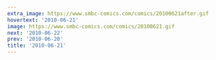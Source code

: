 ```yaml
---
extra_image: https://www.smbc-comics.com/comics/20100621after.gif
hovertext: '2010-06-21'
image: https://www.smbc-comics.com/comics/20100621.gif
next: '2010-06-22'
prev: '2010-06-20'
title: '2010-06-21'
---
```

